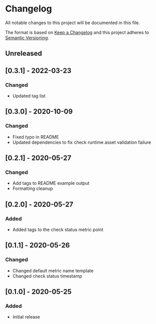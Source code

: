 # Changelog
All notable changes to this project will be documented in this file.

The format is based on [Keep a Changelog](http://keepachangelog.com/en/1.0.0/)
and this project adheres to [Semantic
Versioning](http://semver.org/spec/v2.0.0.html).

## Unreleased

## [0.3.1] - 2022-03-23

### Changed
- Updated tag list

## [0.3.0] - 2020-10-09

### Changed
- Fixed typo in README
- Updated dependencies to fix check runtime asset validation failure

## [0.2.1] - 2020-05-27

### Changed
- Add tags to README example output
- Formatting cleanup

## [0.2.0] - 2020-05-27

### Added
- Added tags to the check status metric point

## [0.1.1] - 2020-05-26

### Changed
- Changed default metric name template
- Changed check status timestamp

## [0.1.0] - 2020-05-25

### Added
- Initial release
